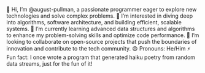👋 Hi, I’m @august-pullman, a passionate programmer eager to explore new technologies and solve complex problems.
👀 I’m interested in diving deep into algorithms, software architecture, and building efficient, scalable systems.
🌱 I’m currently learning advanced data structures and algorithms to enhance my problem-solving skills and optimize code performance.
💞️ I’m looking to collaborate on open-source projects that push the boundaries of innovation and contribute to the tech community.
😄 Pronouns: He/Him
⚡ Fun fact: I once wrote a program that generated haiku poetry from random data streams, just for the fun of it!

<!---
august-pullman/august-pullman is a ✨ special ✨ repository because its `README.md` (this file) appears on your GitHub profile.
You can click the Preview link to take a look at your changes.
--->
